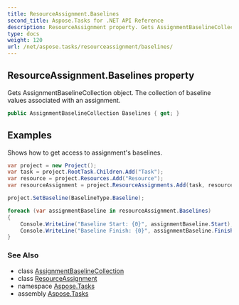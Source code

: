 ```yaml
---
title: ResourceAssignment.Baselines
second_title: Aspose.Tasks for .NET API Reference
description: ResourceAssignment property. Gets AssignmentBaselineCollection object. The collection of baseline values associated with an assignment
type: docs
weight: 120
url: /net/aspose.tasks/resourceassignment/baselines/
---
```

## ResourceAssignment.Baselines property

Gets AssignmentBaselineCollection object. The collection of baseline values associated with an assignment.

```csharp
public AssignmentBaselineCollection Baselines { get; }
```

## Examples

Shows how to get access to assignment's baselines.

```csharp
var project = new Project();
var task = project.RootTask.Children.Add("Task");
var resource = project.Resources.Add("Resource");
var resourceAssignment = project.ResourceAssignments.Add(task, resource);

project.SetBaseline(BaselineType.Baseline);

foreach (var assignmentBaseline in resourceAssignment.Baselines)
{
    Console.WriteLine("Baseline Start: {0}", assignmentBaseline.Start);
    Console.WriteLine("Baseline Finish: {0}", assignmentBaseline.Finish);
}
```

### See Also

* class [AssignmentBaselineCollection](../../assignmentbaselinecollection/)
* class [ResourceAssignment](../)
* namespace [Aspose.Tasks](../../resourceassignment/)
* assembly [Aspose.Tasks](../../../)


